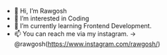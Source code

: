 - 👋 Hi, I’m Rawgosh
- 👀 I’m interested in Coding
- 🌱 I’m currently learning Frontend Development.
- 📫 You can reach me via my instagram. -> @rawgosh(https://www.instagram.com/rawgosh/)

<!---
rawgosh/rawgosh is a ✨ special ✨ repository because its `README.md` (this file) appears on your GitHub profile.
You can click the Preview link to take a look at your changes.
--->
